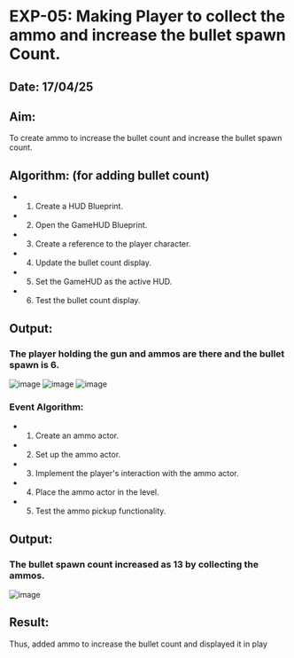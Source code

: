 
# EXP-05: Making Player to collect the ammo and increase the bullet spawn Count.
## Date: 17/04/25

## Aim:
To create ammo to increase the bullet count and increase the bullet spawn count.

## Algorithm: (for adding bullet count)

- 1. Create a HUD Blueprint.  
- 2. Open the GameHUD Blueprint.  
- 3. Create a reference to the player character.  
- 4. Update the bullet count display.  
- 5. Set the GameHUD as the active HUD.  
- 6. Test the bullet count display.

## Output:

### The player holding the gun and ammos are there and the bullet spawn is 6.
![image](https://github.com/user-attachments/assets/d0a221bd-ad1e-4e1b-bf82-d2724458489a)
![image](https://github.com/user-attachments/assets/4feb1968-f13b-454b-ab06-9c6aeeca94dd)
![image](https://github.com/user-attachments/assets/be5ab395-303b-469c-9db4-49b321f35a31)

### Event   Algorithm:
- 1. Create an ammo actor.
- 2. Set up the ammo actor.
- 3. Implement the player's interaction with the ammo actor.
- 4. Place the ammo actor in the level.
- 5. Test the ammo pickup functionality.

## Output:

### The bullet spawn count increased as 13 by collecting the ammos.
![image](https://github.com/user-attachments/assets/4d573787-12df-462b-b001-c9ba7e1f8ce1)



## Result:
Thus, added ammo to increase the bullet count and displayed it in play
